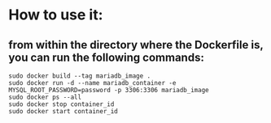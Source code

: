 # How to use it:

## from within the directory where the Dockerfile is, you can run the following commands:

```
sudo docker build --tag mariadb_image .
sudo docker run -d --name mariadb_container -e MYSQL_ROOT_PASSWORD=password -p 3306:3306 mariadb_image
sudo docker ps --all
sudo docker stop container_id
sudo docker start container_id
```
